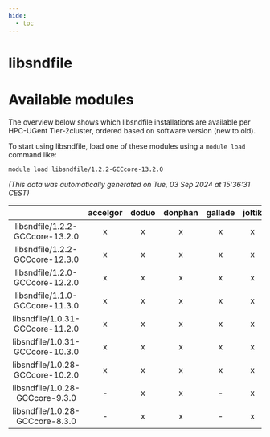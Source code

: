 ```yaml
---
hide:
  - toc
---
```


libsndfile
==========

# Available modules


The overview below shows which libsndfile installations are available per HPC-UGent Tier-2cluster, ordered based on software version (new to old).

To start using libsndfile, load one of these modules using a `module load` command like:

```shell
module load libsndfile/1.2.2-GCCcore-13.2.0
```

*(This data was automatically generated on Tue, 03 Sep 2024 at 15:36:31 CEST)*  

| |accelgor|doduo|donphan|gallade|joltik|shinx|skitty|
| :---: | :---: | :---: | :---: | :---: | :---: | :---: | :---: |
|libsndfile/1.2.2-GCCcore-13.2.0|x|x|x|x|x|x|x|
|libsndfile/1.2.2-GCCcore-12.3.0|x|x|x|x|x|x|x|
|libsndfile/1.2.0-GCCcore-12.2.0|x|x|x|x|x|-|x|
|libsndfile/1.1.0-GCCcore-11.3.0|x|x|x|x|x|x|x|
|libsndfile/1.0.31-GCCcore-11.2.0|x|x|x|x|x|-|x|
|libsndfile/1.0.31-GCCcore-10.3.0|x|x|x|x|x|-|x|
|libsndfile/1.0.28-GCCcore-10.2.0|x|x|x|x|x|-|x|
|libsndfile/1.0.28-GCCcore-9.3.0|-|x|x|-|x|-|x|
|libsndfile/1.0.28-GCCcore-8.3.0|-|x|x|-|x|-|x|
